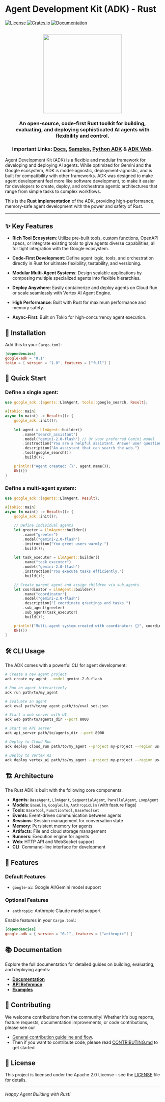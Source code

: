 # Agent Development Kit (ADK) - Rust

[![License](https://img.shields.io/badge/License-Apache_2.0-blue.svg)](LICENSE)
[![Crates.io](https://img.shields.io/crates/v/google-adk.svg)](https://crates.io/crates/google-adk)
[![Documentation](https://docs.rs/google-adk/badge.svg)](https://docs.rs/google-adk)

<html>
    <h2 align="center">
      <img src="https://raw.githubusercontent.com/google/adk-python/main/assets/agent-development-kit.png" width="256"/>
    </h2>
    <h3 align="center">
      An open-source, code-first Rust toolkit for building, evaluating, and deploying sophisticated AI agents with flexibility and control.
    </h3>
    <h3 align="center">
      Important Links:
      <a href="https://google.github.io/adk-docs/">Docs</a>, 
      <a href="https://github.com/google/adk-samples">Samples</a>,
      <a href="https://github.com/google/adk-python">Python ADK</a> &
      <a href="https://github.com/google/adk-web">ADK Web</a>.
    </h3>
</html>

Agent Development Kit (ADK) is a flexible and modular framework for developing and deploying AI agents. While optimized for Gemini and the Google ecosystem, ADK is model-agnostic, deployment-agnostic, and is built for compatibility with other frameworks. ADK was designed to make agent development feel more like software development, to make it easier for developers to create, deploy, and orchestrate agentic architectures that range from simple tasks to complex workflows.

This is the **Rust implementation** of the ADK, providing high-performance, memory-safe agent development with the power and safety of Rust.

---

## ✨ Key Features

- **Rich Tool Ecosystem**: Utilize pre-built tools, custom functions,
  OpenAPI specs, or integrate existing tools to give agents diverse
  capabilities, all for tight integration with the Google ecosystem.

- **Code-First Development**: Define agent logic, tools, and orchestration
  directly in Rust for ultimate flexibility, testability, and versioning.

- **Modular Multi-Agent Systems**: Design scalable applications by composing
  multiple specialized agents into flexible hierarchies.

- **Deploy Anywhere**: Easily containerize and deploy agents on Cloud Run or
  scale seamlessly with Vertex AI Agent Engine.

- **High Performance**: Built with Rust for maximum performance and memory safety.

- **Async-First**: Built on Tokio for high-concurrency agent execution.

## 🚀 Installation

Add this to your `Cargo.toml`:

```toml
[dependencies]
google-adk = "0.1"
tokio = { version = "1.0", features = ["full"] }
```

## 🏁 Quick Start

### Define a single agent:

```rust
use google_adk::{agents::LlmAgent, tools::google_search, Result};

#[tokio::main]
async fn main() -> Result<()> {
    google_adk::init()?;
    
    let agent = LlmAgent::builder()
        .name("search_assistant")
        .model("gemini-2.0-flash") // Or your preferred Gemini model
        .instruction("You are a helpful assistant. Answer user questions using Google Search when needed.")
        .description("An assistant that can search the web.")
        .tool(google_search())
        .build()?;

    println!("Agent created: {}", agent.name());
    Ok(())
}
```

### Define a multi-agent system:

```rust
use google_adk::{agents::LlmAgent, Result};

#[tokio::main]
async fn main() -> Result<()> {
    google_adk::init()?;
    
    // Define individual agents
    let greeter = LlmAgent::builder()
        .name("greeter")
        .model("gemini-2.0-flash")
        .instruction("You greet users warmly.")
        .build()?;
    
    let task_executor = LlmAgent::builder()
        .name("task_executor")
        .model("gemini-2.0-flash")
        .instruction("You execute tasks efficiently.")
        .build()?;

    // Create parent agent and assign children via sub_agents
    let coordinator = LlmAgent::builder()
        .name("coordinator")
        .model("gemini-2.0-flash")
        .description("I coordinate greetings and tasks.")
        .sub_agent(greeter)
        .sub_agent(task_executor)
        .build()?;

    println!("Multi-agent system created with coordinator: {}", coordinator.name());
    Ok(())
}
```

## 🛠️ CLI Usage

The ADK comes with a powerful CLI for agent development:

```bash
# Create a new agent project
adk create my_agent --model gemini-2.0-flash

# Run an agent interactively
adk run path/to/my_agent

# Evaluate an agent
adk eval path/to/my_agent path/to/eval_set.json

# Start a web server with UI
adk web path/to/agents_dir --port 8000

# Start an API server
adk api_server path/to/agents_dir --port 8000

# Deploy to Cloud Run
adk deploy cloud_run path/to/my_agent --project my-project --region us-central1

# Deploy to Vertex AI
adk deploy vertex_ai path/to/my_agent --project my-project --region us-central1
```

## 🏗️ Architecture

The Rust ADK is built with the following core components:

- **Agents**: `BaseAgent`, `LlmAgent`, `SequentialAgent`, `ParallelAgent`, `LoopAgent`
- **Models**: `BaseLlm`, `GoogleLlm`, `AnthropicLlm` (with feature flags)
- **Tools**: `BaseTool`, `FunctionTool`, `BaseToolset`
- **Events**: Event-driven communication between agents
- **Sessions**: Session management for conversation state
- **Memory**: Persistent memory for agents
- **Artifacts**: File and cloud storage management
- **Runners**: Execution engine for agents
- **Web**: HTTP API and WebSocket support
- **CLI**: Command-line interface for development

## 🔧 Features

### Default Features
- `google-ai`: Google AI/Gemini model support

### Optional Features
- `anthropic`: Anthropic Claude model support

Enable features in your `Cargo.toml`:

```toml
[dependencies]
google-adk = { version = "0.1", features = ["anthropic"] }
```

## 📚 Documentation

Explore the full documentation for detailed guides on building, evaluating, and
deploying agents:

* **[Documentation](https://docs.rs/google-adk)**
* **[API Reference](https://docs.rs/google-adk)**
* **[Examples](examples/)**

## 🤝 Contributing

We welcome contributions from the community! Whether it's bug reports, feature requests, documentation improvements, or code contributions, please see our
- [General contribution guideline and flow](https://google.github.io/adk-docs/contributing-guide/#questions).
- Then if you want to contribute code, please read [CONTRIBUTING.md](./CONTRIBUTING.md) to get started.

## 📄 License

This project is licensed under the Apache 2.0 License - see the [LICENSE](LICENSE) file for details.

---

*Happy Agent Building with Rust!*
